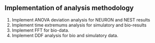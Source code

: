## Implementation of analysis methodology

1. Implement ANOVA deviation analysis for NEURON and NEST results
1. Implement time extremums analysis for simulatory and bio-results
1. Implement FFT for bio-data.
1. Implement DDF analysis for bio and simulatory data.
